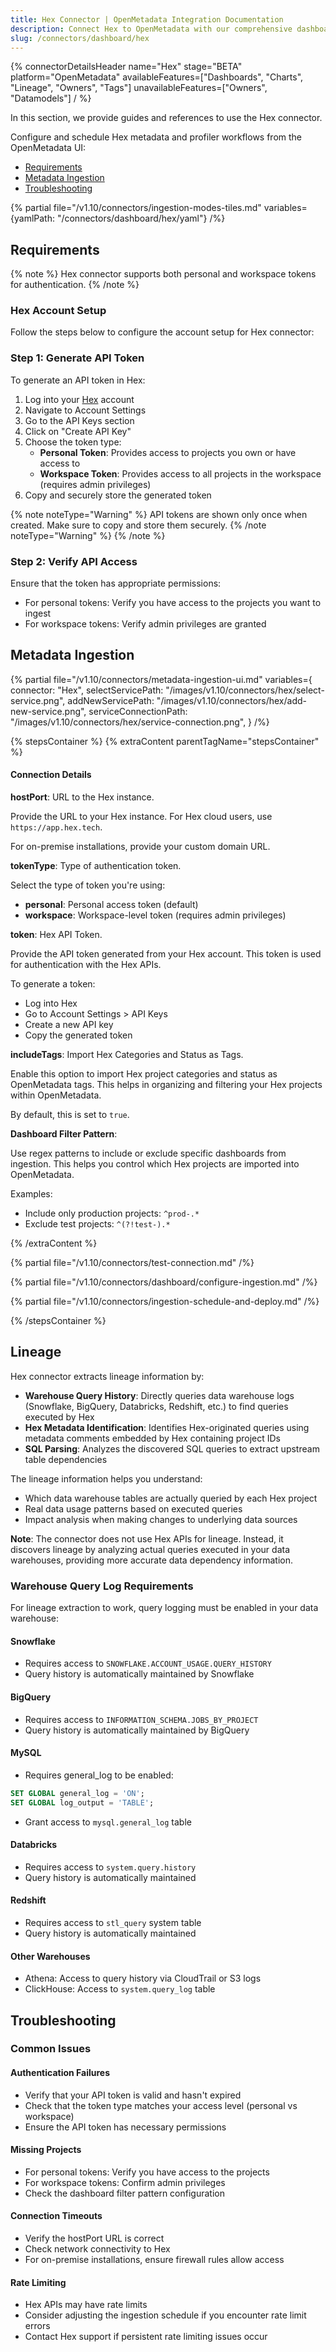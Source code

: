 ```yaml
---
title: Hex Connector | OpenMetadata Integration Documentation
description: Connect Hex to OpenMetadata with our comprehensive dashboard connector guide. Setup instructions, configuration tips, and metadata extraction made simple.
slug: /connectors/dashboard/hex
---
```


{% connectorDetailsHeader
  name="Hex"
  stage="BETA"
  platform="OpenMetadata"
  availableFeatures=["Dashboards", "Charts", "Lineage", "Owners", "Tags"]
  unavailableFeatures=["Owners", "Datamodels"]
/ %}

In this section, we provide guides and references to use the Hex connector.

Configure and schedule Hex metadata and profiler workflows from the OpenMetadata UI:

- [Requirements](#requirements)
- [Metadata Ingestion](#metadata-ingestion)
- [Troubleshooting](/connectors/dashboard/hex/troubleshooting)

{% partial file="/v1.10/connectors/ingestion-modes-tiles.md" variables={yamlPath: "/connectors/dashboard/hex/yaml"} /%}

## Requirements

{% note %}
Hex connector supports both personal and workspace tokens for authentication.
{% /note %}

### Hex Account Setup

Follow the steps below to configure the account setup for Hex connector:

### Step 1: Generate API Token

To generate an API token in Hex:

1. Log into your [Hex](https://app.hex.tech) account
2. Navigate to Account Settings
3. Go to the API Keys section
4. Click on "Create API Key"
5. Choose the token type:
   - **Personal Token**: Provides access to projects you own or have access to
   - **Workspace Token**: Provides access to all projects in the workspace (requires admin privileges)
6. Copy and securely store the generated token

{% note noteType="Warning" %}
API tokens are shown only once when created. Make sure to copy and store them securely.
{% /note noteType="Warning" %}
{% /note %}

### Step 2: Verify API Access

Ensure that the token has appropriate permissions:
- For personal tokens: Verify you have access to the projects you want to ingest
- For workspace tokens: Verify admin privileges are granted

## Metadata Ingestion

{% partial 
  file="/v1.10/connectors/metadata-ingestion-ui.md" 
  variables={
    connector: "Hex", 
    selectServicePath: "/images/v1.10/connectors/hex/select-service.png",
    addNewServicePath: "/images/v1.10/connectors/hex/add-new-service.png",
    serviceConnectionPath: "/images/v1.10/connectors/hex/service-connection.png",
} 
/%}

{% stepsContainer %}
{% extraContent parentTagName="stepsContainer" %}

#### Connection Details

**hostPort**: URL to the Hex instance.

Provide the URL to your Hex instance. For Hex cloud users, use `https://app.hex.tech`.

For on-premise installations, provide your custom domain URL.

**tokenType**: Type of authentication token.

Select the type of token you're using:
- **personal**: Personal access token (default)
- **workspace**: Workspace-level token (requires admin privileges)

**token**: Hex API Token.

Provide the API token generated from your Hex account. This token is used for authentication with the Hex APIs.

To generate a token:
- Log into Hex
- Go to Account Settings > API Keys
- Create a new API key
- Copy the generated token

**includeTags**: Import Hex Categories and Status as Tags.

Enable this option to import Hex project categories and status as OpenMetadata tags. This helps in organizing and filtering your Hex projects within OpenMetadata.

By default, this is set to `true`.

**Dashboard Filter Pattern**:

Use regex patterns to include or exclude specific dashboards from ingestion. This helps you control which Hex projects are imported into OpenMetadata.

Examples:
- Include only production projects: `^prod-.*`
- Exclude test projects: `^(?!test-).*`

{% /extraContent %}

{% partial file="/v1.10/connectors/test-connection.md" /%}

{% partial file="/v1.10/connectors/dashboard/configure-ingestion.md" /%}

{% partial file="/v1.10/connectors/ingestion-schedule-and-deploy.md" /%}

{% /stepsContainer %}

## Lineage

Hex connector extracts lineage information by:
- **Warehouse Query History**: Directly queries data warehouse logs (Snowflake, BigQuery, Databricks, Redshift, etc.) to find queries executed by Hex
- **Hex Metadata Identification**: Identifies Hex-originated queries using metadata comments embedded by Hex containing project IDs
- **SQL Parsing**: Analyzes the discovered SQL queries to extract upstream table dependencies

The lineage information helps you understand:
- Which data warehouse tables are actually queried by each Hex project
- Real data usage patterns based on executed queries
- Impact analysis when making changes to underlying data sources

**Note**: The connector does not use Hex APIs for lineage. Instead, it discovers lineage by analyzing actual queries executed in your data warehouses, providing more accurate data dependency information.

### Warehouse Query Log Requirements

For lineage extraction to work, query logging must be enabled in your data warehouse:

#### Snowflake
- Requires access to `SNOWFLAKE.ACCOUNT_USAGE.QUERY_HISTORY`
- Query history is automatically maintained by Snowflake

#### BigQuery
- Requires access to `INFORMATION_SCHEMA.JOBS_BY_PROJECT`
- Query history is automatically maintained by BigQuery

#### MySQL
- Requires general_log to be enabled:
```sql
SET GLOBAL general_log = 'ON';
SET GLOBAL log_output = 'TABLE';
```
- Grant access to `mysql.general_log` table

#### Databricks
- Requires access to `system.query.history`
- Query history is automatically maintained

#### Redshift
- Requires access to `stl_query` system table
- Query history is automatically maintained

#### Other Warehouses
- Athena: Access to query history via CloudTrail or S3 logs
- ClickHouse: Access to `system.query_log` table

## Troubleshooting

### Common Issues

#### Authentication Failures
- Verify that your API token is valid and hasn't expired
- Check that the token type matches your access level (personal vs workspace)
- Ensure the API token has necessary permissions

#### Missing Projects
- For personal tokens: Verify you have access to the projects
- For workspace tokens: Confirm admin privileges
- Check the dashboard filter pattern configuration

#### Connection Timeouts
- Verify the hostPort URL is correct
- Check network connectivity to Hex
- For on-premise installations, ensure firewall rules allow access

#### Rate Limiting
- Hex APIs may have rate limits
- Consider adjusting the ingestion schedule if you encounter rate limit errors
- Contact Hex support if persistent rate limiting issues occur
